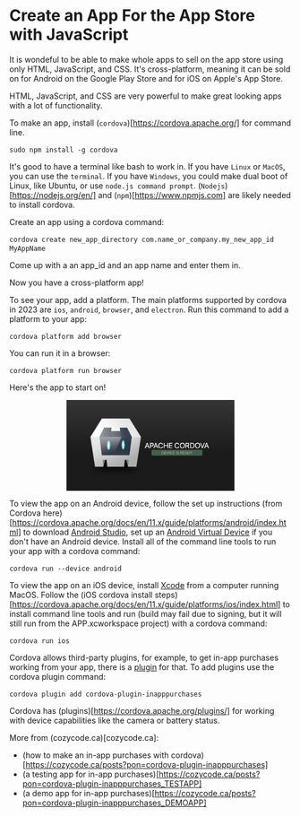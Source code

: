 
# Create an App For the App Store with JavaScript

It is wondeful to be able to make whole apps to sell on the app store using only HTML, JavaScript, and CSS. It's cross-platform, meaning it can be sold on for Android on the Google Play Store and for iOS on Apple's App Store.

HTML, JavaScript, and CSS are very powerful to make great looking apps with a lot of functionality.

To make an app, install (`cordova`)[https://cordova.apache.org/] for command line.

```properties
sudo npm install -g cordova
```

It's good to have a terminal like bash to work in. If you have `Linux` or `MacOS`, you can use the `terminal`. If you have `Windows`, you could make dual boot of Linux, like Ubuntu, or use `node.js command prompt`. (`Nodejs`)[https://nodejs.org/en/] and (`npm`)[https://www.npmjs.com] are likely needed to install cordova.

Create an app using a cordova command:
```properties
cordova create new_app_directory com.name_or_company.my_new_app_id MyAppName 
```
Come up with a an app_id and an app name and enter them in.

Now you have a cross-platform app!

To see your app, add a platform.
The main platforms supported by cordova in 2023 are `ios`, `android`, `browser`, and `electron`.
Run this command to add a platform to your app:
```properties
cordova platform add browser
```

You can run it in a browser:
```properties
cordova platform run browser
```

Here's the app to start on!
<p align="center">
<img src="../pics/cordova.png" alt="cordova app" width="300" align="center" />
</p>

To view the app on an Android device, follow the set up instructions (from Cordova here)[https://cordova.apache.org/docs/en/11.x/guide/platforms/android/index.html] to download [Android Studio](https://developer.android.com/studio/index.html), set up an [Android Virtual Device](https://developer.android.com/studio/run/managing-avds.html) if you don't have an Android device. Install all of the command line tools to run your app with a cordova command:
```properties
cordova run --device android
```

To view the app on an iOS device, install [Xcode](
https://developer.apple.com/xcode/) from a computer running MacOS. Follow the (iOS cordova install steps)[https://cordova.apache.org/docs/en/11.x/guide/platforms/ios/index.html] to install command line tools and run (build may fail due to signing, but it will still run from the APP.xcworkspace project) with a cordova command:
```properties
cordova run ios
```

Cordova allows third-party plugins, for example, to get in-app purchases working from your app, there is a [plugin](https://github.com/cozycodegh/cordova-plugin-inapppurchases) for that. To add plugins use the cordova plugin command:
```
cordova plugin add cordova-plugin-inapppurchases
```
Cordova has (plugins)[https://cordova.apache.org/plugins/] for working with device capabilities like the camera or battery status.

More from (cozycode.ca)[cozycode.ca]:  
  * (how to make an in-app purchases with cordova)[https://cozycode.ca/posts?pon=cordova-plugin-inapppurchases]
  * (a testing app for in-app purchases)[https://cozycode.ca/posts?pon=cordova-plugin-inapppurchases_TESTAPP]
  * (a demo app for in-app purchases)[https://cozycode.ca/posts?pon=cordova-plugin-inapppurchases_DEMOAPP]
